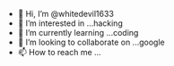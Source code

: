 - 👋 Hi, I’m @whitedevil1633
- 👀 I’m interested in ...hacking
- 🌱 I’m currently learning ...coding
- 💞️ I’m looking to collaborate on ...google
- 📫 How to reach me ...

<!---
whitedevil1633/whitedevil1633 is a ✨ special ✨ repository because its `README.md` (this file) appears on your GitHub profile.
You can click the Preview link to take a look at your changes.
--->
